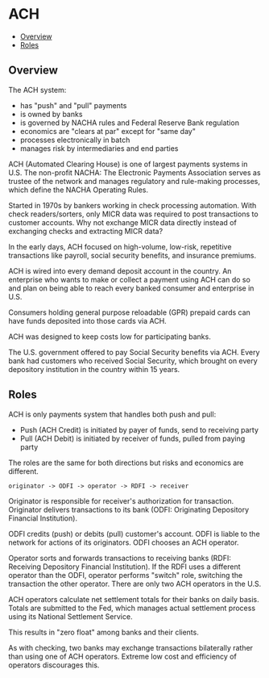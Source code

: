 # ACH

* [Overview](#overview)
* [Roles](#roles)

## Overview

The ACH system:

* has "push" and "pull" payments
* is owned by banks
* is governed by NACHA rules and Federal Reserve Bank regulation
* economics are "clears at par" except for "same day"
* processes electronically in batch
* manages risk by intermediaries and end parties

ACH (Automated Clearing House) is one of largest payments systems in U.S.
The non-profit NACHA: The Electronic Payments Association serves as trustee
of the network and manages regulatory and rule-making processes,
which define the NACHA Operating Rules.

Started in 1970s by bankers working in check processing automation.
With check readers/sorters,
only MICR data was required to post transactions to customer accounts.
Why not exchange MICR data directly
instead of exchanging checks and extracting MICR data?

In the early days, ACH focused on high-volume, low-risk, repetitive transactions
like payroll, social security benefits, and insurance premiums.

ACH is wired into every demand deposit account in the country.
An enterprise who wants to make or collect a payment using ACH can do so
and plan on being able to reach every banked consumer and enterprise in U.S.

Consumers holding general purpose reloadable (GPR) prepaid cards
can have funds deposited into those cards via ACH.

ACH was designed to keep costs low for participating banks.

The U.S. government offered to pay Social Security benefits via ACH.
Every bank had customers who received Social Security,
which brought on every depository institution in the country within 15 years.

## Roles

ACH is only payments system that handles both push and pull:

* Push (ACH Credit) is initiated by payer of funds, send to receiving party
* Pull (ACH Debit) is initiated by receiver of funds, pulled from paying party

The roles are the same for both directions
but risks and economics are different.

```
originator -> ODFI -> operator -> RDFI -> receiver
```

Originator is responsible for receiver's authorization for transaction.
Originator delivers transactions to its bank
(ODFI: Originating Depository Financial Institution).

ODFI credits (push) or debits (pull) customer's account.
ODFI is liable to the network for actions of its originators.
ODFI chooses an ACH operator.

Operator sorts and forwards transactions to receiving banks
(RDFI: Receiving Depository Financial Institution).
If the RDFI uses a different operator than the ODFI,
operator performs "switch" role,
switching the transaction the other operator.
There are only two ACH operators in the U.S.

ACH operators calculate net settlement totals for their banks on daily basis.
Totals are submitted to the Fed, which manages actual settlement process
using its National Settlement Service.

This results in "zero float" among banks and their clients.

As with checking,
two banks may exchange transactions bilaterally
rather than using one of ACH operators.
Extreme low cost and efficiency of operators discourages this.
